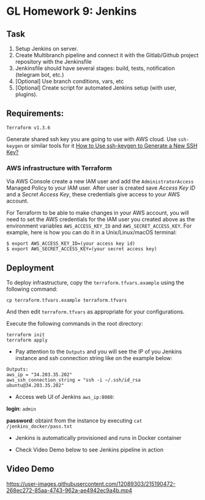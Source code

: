 # GL Homework 9: Jenkins

## Task
1. Setup Jenkins on server.
2. Create Multibranch pipeline and connect it with the Gitlab/Github project repository with the Jenkinsfile
3. Jenkinsfile should have several stages: build, tests, notification (telegram bot, etc.)
4. [Optional] Use branch conditions, vars, etc
5. [Optional] Create script for automated Jenkins setup (with user, plugins).


## Requirements:
```
Terraform v1.3.6
```

Generate shared ssh key you are going to use with AWS cloud. Use `ssh-keygen` or similar tools for it [How to Use ssh-keygen to Generate a New SSH Key?](https://www.ssh.com/academy/ssh/keygen)

### AWS infrastructure with Terraform

Via AWS Console create a new IAM user and add the `AdministratorAccess` Managed Policy to your IAM user. After user is created save _Access Key ID_ and a _Secret Access Key_, these credentials give access to your AWS account.

For Terraform to be able to make changes in your AWS account, you will need to set the AWS credentials for the IAM user you created above as the environment variables `AWS_ACCESS_KEY_ID` and `AWS_SECRET_ACCESS_KEY`. For example, here is how you can do it in a Unix/Linux/macOS terminal:

```
$ export AWS_ACCESS_KEY_ID=(your access key id)
$ export AWS_SECRET_ACCESS_KEY=(your secret access key)
```

## Deployment
To deploy infrastructure, copy the `terraform.tfvars.example` using the following command:

```
cp terraform.tfvars.example terraform.tfvars
```

And then edit `terraform.tfvars` as appropriate for your configurations.

Execute the following commands in the root directory:
```
terraform init
terraform apply
```

- Pay attention to the `Outputs` and you will see the IP of you Jenkins instance and ssh connection string like on the example below:

```
Outputs:
aws_ip = "34.203.35.202"
aws_ssh_connection_string = "ssh -i ~/.ssh/id_rsa ubuntu@34.203.35.202"
```

- Access web UI of Jenkins `aws_ip:8080`:

**login**: `admin`

**password**: obtaint from the instance by executing `cat /jenkins_docker/pass.txt`

- Jenkins is automatically provisioned and runs in Docker container

- Check Video Demo below to see Jenkins pipeline in action

## Video Demo

https://user-images.githubusercontent.com/12089303/215190472-268ec272-85aa-4743-962a-ae4942ec9a4b.mp4




